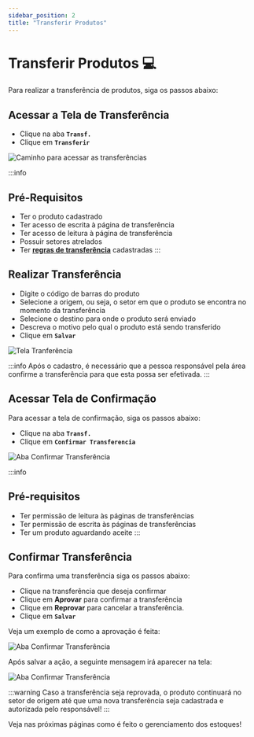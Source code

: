 ```yaml
---
sidebar_position: 2
title: "Transferir Produtos"
---
```


# Transferir Produtos :computer:

Para realizar a transferência de produtos, siga os passos abaixo:

## Acessar a Tela de Transferência

- Clique na aba **`Transf.`**
- Clique em **`Transferir`**

![Caminho para acessar as transferências](/img/images/aba_transferir.png)

:::info

## Pré-Requisitos

- Ter o produto cadastrado
- Ter acesso de escrita à página de transferência
- Ter acesso de leitura à página de transferência
- Possuir setores atrelados
- Ter **[regras de transferência](docs\settings\movements.md)** cadastradas
  :::

## Realizar Transferência

- Digite o código de barras do produto
- Selecione a origem, ou seja, o setor em que o produto se encontra no momento da transferência
- Selecione o destino para onde o produto será enviado
- Descreva o motivo pelo qual o produto está sendo transferido
- Clique em **`Salvar`**

![Tela Tranferência](/img/images/exemplo_transferencia.png)

:::info
Após o cadastro, é necessário que a pessoa responsável pela área confirme a transferência para que esta possa ser efetivada.
:::

## Acessar Tela de Confirmação

Para acessar a tela de confirmação, siga os passos abaixo:

- Clique na aba **`Transf.`**
- Clique em **`Confirmar Transferencia`**

![Aba Confirmar Transferência](/img/images/aba_confirmar_transferencia.png)

:::info

## Pré-requisitos

- Ter permissão de leitura às páginas de transferências
- Ter permissão de escrita às páginas de transferências
- Ter um produto aguardando aceite
  :::

## Confirmar Transferência

Para confirma uma transferência siga os passos abaixo:

- Clique na transferência que deseja confirmar
- Clique em **Aprovar** para confirmar a transferência
- Clique em **Reprovar** para cancelar a transferência.
- Clique em **`Salvar`**

Veja um exemplo de como a aprovação é feita:

![Aba Confirmar Transferência](/img/images/aprovar_transferencia.png)

Após salvar a ação, a seguinte mensagem irá aparecer na tela:

![Aba Confirmar Transferência](/img/images/confirmar_transferência.png)

:::warning
Caso a transferência seja reprovada, o produto continuará no setor de origem até que uma nova transferência seja cadastrada e autorizada pelo responsável!
:::

Veja nas próximas páginas como é feito o gerenciamento dos estoques!
